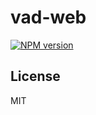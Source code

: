 # vad-web

[![NPM version](https://img.shields.io/npm/v/vad-web?color=a1b858&label=)](https://www.npmjs.com/package/vad-web)

## License

MIT
